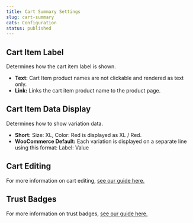 ```yaml
---
title: Cart Summary Settings
slug: cart-summary
cats: Configuration
status: published
---
```



  <h2>
    Cart Item Label
  </h2>
  <p>
    Determines how the cart item label is shown.&nbsp;
  </p>
  <ul>
    <li>
      <strong>Text:</strong> Cart Item product names are not clickable and rendered as text only.
    </li>
    <li>
      <strong>Link:</strong> Links the cart item product name to the product page.
    </li>
  </ul>
  <h2>
    Cart Item Data Display
  </h2>
  <p>
    Determines how to show variation data.&nbsp;
  </p>
  <ul>
    <li>
      <strong>Short:</strong> Size: XL, Color: Red is displayed as XL / Red.
    </li>
    <li>
      <strong>WooCommerce Default:</strong>&nbsp;Each variation is displayed on a separate line using this format: Label: Value
    </li>
  </ul>
  <h2>
    Cart Editing
  </h2>
  <p>
    For more information on cart editing, <a href="https://www.checkoutwc.com/documentation/how-to-enable-cart-editing">see our guide here.</a>
  </p>
  <h2>
    Trust Badges
  </h2>
  <p>
    For more information on trust badges, <a href="https://www.checkoutwc.com/documentation/trust-badges">see our guide here.</a>
  </p>
